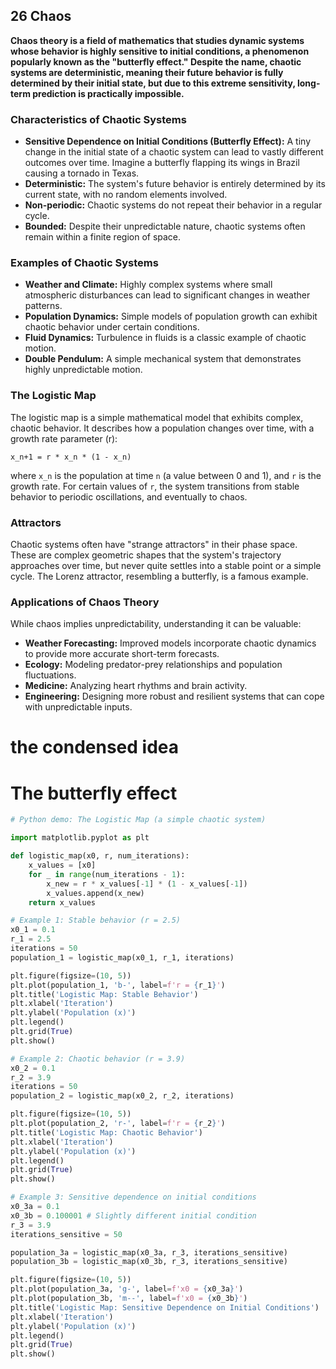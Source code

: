 ## 26 Chaos

**Chaos theory is a field of mathematics that studies dynamic systems whose behavior is highly sensitive to initial conditions, a phenomenon popularly known as the "butterfly effect." Despite the name, chaotic systems are deterministic, meaning their future behavior is fully determined by their initial state, but due to this extreme sensitivity, long-term prediction is practically impossible.**

### Characteristics of Chaotic Systems

*   **Sensitive Dependence on Initial Conditions (Butterfly Effect):** A tiny change in the initial state of a chaotic system can lead to vastly different outcomes over time. Imagine a butterfly flapping its wings in Brazil causing a tornado in Texas.
*   **Deterministic:** The system's future behavior is entirely determined by its current state, with no random elements involved.
*   **Non-periodic:** Chaotic systems do not repeat their behavior in a regular cycle.
*   **Bounded:** Despite their unpredictable nature, chaotic systems often remain within a finite region of space.

### Examples of Chaotic Systems

*   **Weather and Climate:** Highly complex systems where small atmospheric disturbances can lead to significant changes in weather patterns.
*   **Population Dynamics:** Simple models of population growth can exhibit chaotic behavior under certain conditions.
*   **Fluid Dynamics:** Turbulence in fluids is a classic example of chaotic motion.
*   **Double Pendulum:** A simple mechanical system that demonstrates highly unpredictable motion.

### The Logistic Map

The logistic map is a simple mathematical model that exhibits complex, chaotic behavior. It describes how a population changes over time, with a growth rate parameter (r):

`x_n+1 = r * x_n * (1 - x_n)`

where `x_n` is the population at time `n` (a value between 0 and 1), and `r` is the growth rate. For certain values of `r`, the system transitions from stable behavior to periodic oscillations, and eventually to chaos.

### Attractors

Chaotic systems often have "strange attractors" in their phase space. These are complex geometric shapes that the system's trajectory approaches over time, but never quite settles into a stable point or a simple cycle. The Lorenz attractor, resembling a butterfly, is a famous example.

### Applications of Chaos Theory

While chaos implies unpredictability, understanding it can be valuable:

*   **Weather Forecasting:** Improved models incorporate chaotic dynamics to provide more accurate short-term forecasts.
*   **Ecology:** Modeling predator-prey relationships and population fluctuations.
*   **Medicine:** Analyzing heart rhythms and brain activity.
*   **Engineering:** Designing more robust and resilient systems that can cope with unpredictable inputs.

# the condensed idea

# The butterfly effect

```python
# Python demo: The Logistic Map (a simple chaotic system)

import matplotlib.pyplot as plt

def logistic_map(x0, r, num_iterations):
    x_values = [x0]
    for _ in range(num_iterations - 1):
        x_new = r * x_values[-1] * (1 - x_values[-1])
        x_values.append(x_new)
    return x_values

# Example 1: Stable behavior (r = 2.5)
x0_1 = 0.1
r_1 = 2.5
iterations = 50
population_1 = logistic_map(x0_1, r_1, iterations)

plt.figure(figsize=(10, 5))
plt.plot(population_1, 'b-', label=f'r = {r_1}')
plt.title('Logistic Map: Stable Behavior')
plt.xlabel('Iteration')
plt.ylabel('Population (x)')
plt.legend()
plt.grid(True)
plt.show()

# Example 2: Chaotic behavior (r = 3.9)
x0_2 = 0.1
r_2 = 3.9
iterations = 50
population_2 = logistic_map(x0_2, r_2, iterations)

plt.figure(figsize=(10, 5))
plt.plot(population_2, 'r-', label=f'r = {r_2}')
plt.title('Logistic Map: Chaotic Behavior')
plt.xlabel('Iteration')
plt.ylabel('Population (x)')
plt.legend()
plt.grid(True)
plt.show()

# Example 3: Sensitive dependence on initial conditions
x0_3a = 0.1
x0_3b = 0.100001 # Slightly different initial condition
r_3 = 3.9
iterations_sensitive = 50

population_3a = logistic_map(x0_3a, r_3, iterations_sensitive)
population_3b = logistic_map(x0_3b, r_3, iterations_sensitive)

plt.figure(figsize=(10, 5))
plt.plot(population_3a, 'g-', label=f'x0 = {x0_3a}')
plt.plot(population_3b, 'm--', label=f'x0 = {x0_3b}')
plt.title('Logistic Map: Sensitive Dependence on Initial Conditions')
plt.xlabel('Iteration')
plt.ylabel('Population (x)')
plt.legend()
plt.grid(True)
plt.show()
```